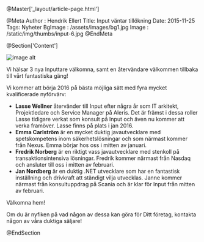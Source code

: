 @Master['_layout/article-page.html']

@Meta
Author : Hendrik Ellert
Title: Input väntar tillökning
Date: 2015-11-25
Tags: Nyheter
BgImage : /assets/images/bg1.jpg
Image : /static/img/thumbs/input-6.jpg
@EndMeta

@Section['Content']

![image alt](/static/img/nyheter/valkommen-hem.png)

Vi hälsar 3 nya Inputtare välkomna, samt en återvändare välkommen tillbaka till vårt fantastiska gäng!

Vi kommer att börja 2016 på bästa möjliga sätt med fyra mycket kvalificerade nyförvärv:

* **Lasse Wellner** återvänder till Input efter några år som IT arkitekt, Projektledare och Service Manager på Aleris. Det är främst i dessa roller Lasse tidigare verkat som konsult på Input och även nu kommer att verka framöver. Lasse finns på plats i jan 2016.
* **Emma Carlström** är en mycket duktig javautvecklare med spetskompetens inom säkerhetslösningar och som närmast kommer från Nexus. Emma börjar hos oss i mitten av januari.
* **Fredrik Norberg** är en riktigt vass javautvecklare med stenkoll på transaktionsintensiva lösningar. Fredrik kommer närmast från Nasdaq och ansluter till oss i mitten av februari.
* **Jan Nordberg** är en duktig .NET utvecklare som har en fantastisk inställning och drivkraft att ständigt vilja utvecklas. Janne kommer närmast från konsultuppdrag på Scania och är klar för Input från mitten av februari.

Välkomna hem!

Om du är nyfiken på vad någon av dessa kan göra för Ditt företag, kontakta någon av våra duktiga säljare!

@EndSection
